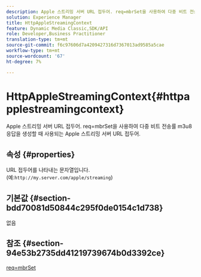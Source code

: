 ```yaml
---
description: Apple 스트리밍 서버 URL 접두어. req=mbrSet을 사용하여 다중 비트 전송률 m3u8 응답을 생성할 때 사용되는 Apple 스트리밍 서버 URL 접두어.
solution: Experience Manager
title: HttpAppleStreamingContext
feature: Dynamic Media Classic,SDK/API
role: Developer,Business Practitioner
translation-type: tm+mt
source-git-commit: f6c97606d7a4209427316d7367013ad9585a5cae
workflow-type: tm+mt
source-wordcount: '67'
ht-degree: 7%

---
```



# HttpAppleStreamingContext{#httpapplestreamingcontext}

Apple 스트리밍 서버 URL 접두어. req=mbrSet을 사용하여 다중 비트 전송률 m3u8 응답을 생성할 때 사용되는 Apple 스트리밍 서버 URL 접두어.

## 속성 {#properties}

URL 접두어를 나타내는 문자열입니다. (예:`http://my.server.com/apple/streaming`)

## 기본값 {#section-bdd70081d50844c295f0de0154c1d738}

없음

## 참조 {#section-94e53b2735dd41219739674b0d3392ce}

[req=mbrSet](../../../../../is-api/http-ref/image-serving-api-ref/c-http-protocol-reference/c-command-reference/r-req/r-mbrset.md#reference-603d75babde74508a878c27bd4cced73)
